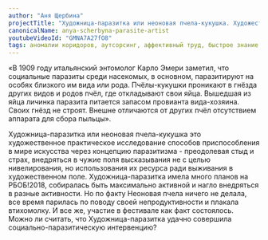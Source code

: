```yaml
---
author: "Аня Щербина"
projectTitle: "Художница-паразитка или неоновая пчела-кукушка. Художественное исследование"
canonicalName: anya-scherbyna-parasite-artist
youtubeVideoId: "GMNA7A27fO8"
tags: аномалии коридоров, аутсорсинг, аффективный труд, быстрое знание -ые -я, все всем, желание, практики самих себя, производственная драма, путь стоп, спонтанная низовая альтернатива, эксплуатация скрытой мотивации, ипох: идеальное письмо отказа художнику, практика маленьких движений, язык и зубы креативности
---
```

«В 1909 году итальянский энтомолог Карло Эмери заметил, что социальные паразиты среди насекомых, в основном, паразитируют на особях близкого им вида или рода. Пчёлы-кукушки проникают в гнёзда других видов и родов пчёл, где откладывают свои яйца. Вышедшая из яйца личинка паразита питается запасом провианта вида-хозяина. Своих гнёзд не строят. Внешне отличаются от других пчёл отсутствием аппарата для сбора пыльцы».

Художница-паразитка или неоновая пчела-кукушка это художественное практическое исследование способов приспособления в мире искусства через концепцию паразитизма - преодолевая стыд и страх, внедряться в чужие поля высказывания не с целью нивелирования, но использования их ресурса ради выживания в художественном поле. Художница-паразитка имела много планов на РБОБ!2018, собиралась быть максимально активной и нагло внедряться в разные активности. Но по факту Неоновая пчела ничего не делала, все время парилась по поводу своей непродуктивности и плакала втихомолку. И все же, участие в фестивале как факт состоялось. Можно ли считать, что Художница-паразитка удачно совершила социально-паразитическую интервенцию?

